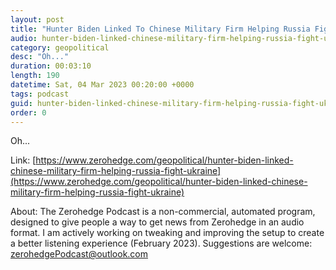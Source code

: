 ```yaml
---
layout: post
title: "Hunter Biden Linked To Chinese Military Firm Helping Russia Fight Ukraine"
audio: hunter-biden-linked-chinese-military-firm-helping-russia-fight-ukraine-0
category: geopolitical
desc: "Oh..."
duration: 00:03:10
length: 190
datetime: Sat, 04 Mar 2023 00:20:00 +0000
tags: podcast
guid: hunter-biden-linked-chinese-military-firm-helping-russia-fight-ukraine-0
order: 0
---
```

Oh...

Link: [https://www.zerohedge.com/geopolitical/hunter-biden-linked-chinese-military-firm-helping-russia-fight-ukraine](https://www.zerohedge.com/geopolitical/hunter-biden-linked-chinese-military-firm-helping-russia-fight-ukraine)

About: The Zerohedge Podcast is a non-commercial, automated program, designed to give people a way to get news from Zerohedge in an audio format.  I am actively working on tweaking and improving the setup to create a better listening experience (February 2023).  Suggestions are welcome: [zerohedgePodcast@outlook.com](mailto:zerohedgePodcast@outlook.com)